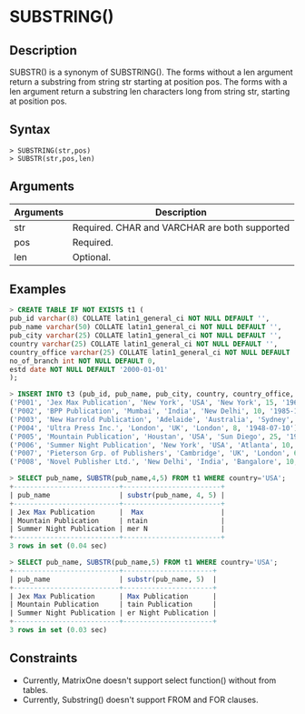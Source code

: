 # **SUBSTRING()**

## **Description**

SUBSTR() is a synonym of SUBSTRING().
The forms without a len argument return a substring from string str starting at position pos. The forms with a len argument return a substring len characters long from string str, starting at position pos.

## **Syntax**

```
> SUBSTRING(str,pos) 
> SUBSTR(str,pos,len) 
```
## **Arguments**
|  Arguments   | Description  |
|  ----  | ----  |
| str | Required. CHAR and VARCHAR are both supported |
| pos | Required. |
| len | Optional. |


## **Examples**


```SQL
> CREATE TABLE IF NOT EXISTS t1 (
pub_id varchar(8) COLLATE latin1_general_ci NOT NULL DEFAULT '',
pub_name varchar(50) COLLATE latin1_general_ci NOT NULL DEFAULT '',
pub_city varchar(25) COLLATE latin1_general_ci NOT NULL DEFAULT '',
country varchar(25) COLLATE latin1_general_ci NOT NULL DEFAULT '',
country_office varchar(25) COLLATE latin1_general_ci NOT NULL DEFAULT '',
no_of_branch int NOT NULL DEFAULT 0,
estd date NOT NULL DEFAULT '2000-01-01'
);

> INSERT INTO t3 (pub_id, pub_name, pub_city, country, country_office, no_of_branch, estd) VALUES
('P001', 'Jex Max Publication', 'New York', 'USA', 'New York', 15, '1969-12-25'),
('P002', 'BPP Publication', 'Mumbai', 'India', 'New Delhi', 10, '1985-10-01'),
('P003', 'New Harrold Publication', 'Adelaide', 'Australia', 'Sydney', 6, '1975-09-05'),
('P004', 'Ultra Press Inc.', 'London', 'UK', 'London', 8, '1948-07-10'),
('P005', 'Mountain Publication', 'Houstan', 'USA', 'Sun Diego', 25, '1975-01-01'),
('P006', 'Summer Night Publication', 'New York', 'USA', 'Atlanta', 10, '1990-12-10'),
('P007', 'Pieterson Grp. of Publishers', 'Cambridge', 'UK', 'London', 6, '1950-07-15'),
('P008', 'Novel Publisher Ltd.', 'New Delhi', 'India', 'Bangalore', 10, '2000-01-01');

> SELECT pub_name, SUBSTR(pub_name,4,5) FROM t1 WHERE country='USA';
+--------------------------+------------------------+
| pub_name                 | substr(pub_name, 4, 5) |
+--------------------------+------------------------+
| Jex Max Publication      |  Max                   |
| Mountain Publication     | ntain                  |
| Summer Night Publication | mer N                  |
+--------------------------+------------------------+
3 rows in set (0.04 sec)

> SELECT pub_name, SUBSTR(pub_name,5) FROM t1 WHERE country='USA';
+--------------------------+----------------------+
| pub_name                 | substr(pub_name, 5)  |
+--------------------------+----------------------+
| Jex Max Publication      | Max Publication      |
| Mountain Publication     | tain Publication     |
| Summer Night Publication | er Night Publication |
+--------------------------+----------------------+
3 rows in set (0.03 sec)
```

## Constraints
* Currently, MatrixOne doesn't support select function() without from tables.
* Currently, Substring() doesn't support FROM and FOR clauses.
